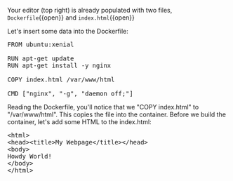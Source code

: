 Your editor (top right) is already populated with two files, `Dockerfile`{{open}} and `index.html`{{open}}

Let's insert some data into the Dockerfile:
<pre class="file" data-filename="Dockerfile" data-target="replace">
FROM ubuntu:xenial

RUN apt-get update
RUN apt-get install -y nginx

COPY index.html /var/www/html

CMD [&quot;nginx&quot;, &quot;-g&quot;, &quot;daemon off;&quot;]
</pre>


Reading the Dockerfile, you'll notice that we "COPY index.html" to "/var/www/html". This copies the file into the container. Before we build the container, let's add some HTML to the index.html:
<pre class="file" data-filename="index.html" data-target="replace">&lt;html&gt;
&lt;head&gt;&lt;title&gt;My Webpage&lt;/title&gt;&lt;/head&gt;
&lt;body&gt;
Howdy World!
&lt;/body&gt;
&lt;/html&gt;
</pre>
